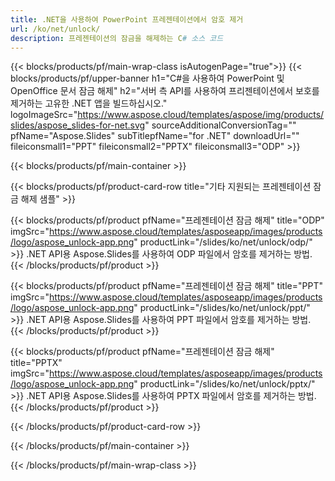 ```yaml
---
title: .NET을 사용하여 PowerPoint 프레젠테이션에서 암호 제거
url: /ko/net/unlock/
description: 프레젠테이션의 잠금을 해제하는 C# 소스 코드
---
```


{{< blocks/products/pf/main-wrap-class isAutogenPage="true">}}
{{< blocks/products/pf/upper-banner h1="C#을 사용하여 PowerPoint 및 OpenOffice 문서 잠금 해제" h2="서버 측 API를 사용하여 프리젠테이션에서 보호를 제거하는 고유한 .NET 앱을 빌드하십시오." logoImageSrc="https://www.aspose.cloud/templates/aspose/img/products/slides/aspose_slides-for-net.svg" sourceAdditionalConversionTag="" pfName="Aspose.Slides" subTitlepfName="for .NET" downloadUrl="" fileiconsmall1="PPT" fileiconsmall2="PPTX" fileiconsmall3="ODP" >}}

{{< blocks/products/pf/main-container >}}

{{< blocks/products/pf/product-card-row title="기타 지원되는 프레젠테이션 잠금 해제 샘플" >}}

{{< blocks/products/pf/product pfName="프레젠테이션 잠금 해제" title="ODP" imgSrc="https://www.aspose.cloud/templates/asposeapp/images/products/logo/aspose_unlock-app.png" productLink="/slides/ko/net/unlock/odp/" >}}
.NET API용 Aspose.Slides를 사용하여 ODP 파일에서 암호를 제거하는 방법.
{{< /blocks/products/pf/product >}}

{{< blocks/products/pf/product pfName="프레젠테이션 잠금 해제" title="PPT" imgSrc="https://www.aspose.cloud/templates/asposeapp/images/products/logo/aspose_unlock-app.png" productLink="/slides/ko/net/unlock/ppt/" >}}
.NET API용 Aspose.Slides를 사용하여 PPT 파일에서 암호를 제거하는 방법.
{{< /blocks/products/pf/product >}}

{{< blocks/products/pf/product pfName="프레젠테이션 잠금 해제" title="PPTX" imgSrc="https://www.aspose.cloud/templates/asposeapp/images/products/logo/aspose_unlock-app.png" productLink="/slides/ko/net/unlock/pptx/" >}}
.NET API용 Aspose.Slides를 사용하여 PPTX 파일에서 암호를 제거하는 방법.
{{< /blocks/products/pf/product >}}



{{< /blocks/products/pf/product-card-row >}}

{{< /blocks/products/pf/main-container >}}
    
{{< /blocks/products/pf/main-wrap-class >}}